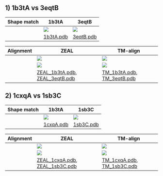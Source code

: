 
## 1) 1b3tA vs 3eqtB
| Shape match | 1b3tA | 3eqtB | 
|------|-------------|-------------|
|  | <img src="../images/alignments/1b3tA_3eqtB/1b3tA_cartoon_MS.png">  | <img src="../images/alignments/1b3tA_3eqtB/3eqtB_cartoon_MS.png">       |
| | [1b3tA.pdb](../images/alignments/1b3tA_3eqtB/pdb/1b3tA.pdb)| [3eqtB.pdb](../images/alignments/1b3tA_3eqtB/pdb/3eqtB.pdb) |

| Alignment | ZEAL | TM-align | 
|------|-------------|-------------|
|  | <img src="../images/alignments/1b3tA_3eqtB/alignment.png">  |    <img src="../images/alignments/1b3tA_3eqtB/TM_alignment.png">     |
|  |  <img src="../images/alignments/1b3tA_3eqtB/alignment_MS.png"> | <img src="../images/alignments/1b3tA_3eqtB/TM_alignment_MS.png">       |
| | [ZEAL_1b3tA.pdb](../images/alignments/1b3tA_3eqtB/pdb/1b3tA_ZEAL.pdb), [ZEAL_3eqtB.pdb](../images/alignments/1b3tA_3eqtB/pdb/3eqtB_ZEAL.pdb)| [TM_1b3tA.pdb](../images/alignments/1b3tA_3eqtB/pdb/1b3tA_ZEAL.pdb), [TM_3eqtB.pdb](../images/alignments/1b3tA_3eqtB/pdb/TM_3eqtB.pdb) |


## 2) 1cxqA vs 1sb3C
| Shape match | 1b3tA | 1sb3C | 
|------|-------------|-------------|
|  | <img src="../images/alignments/1cxqA_1sb3C/1cxqA_cartoon_MS.png">  | <img src="../images/alignments/1cxqA_1sb3C/1sb3C_cartoon_MS.png">       |
| | [1cxqA.pdb](../images/alignments/1cxqA_1sb3C/pdb/1cxqA.pdb)| [1sb3C.pdb](../images/alignments/1cxqA_1sb3C/pdb/1sb3C.pdb) |

| Alignment | ZEAL | TM-align | 
|------|-------------|-------------|
|  | <img src="../images/alignments/1cxqA_1sb3C/ZEAL_alignment.png">  |    <img src="../images/alignments/1cxqA_1sb3C/TM_alignment.png">    |
|  |  <img src="../images/alignments/1cxqA_1sb3C/ZEAL_alignment_MS.png">  | <img src="../images/alignments/1cxqA_1sb3C/TM_alignment_MS.png">       |
| | [ZEAL_1cxqA.pdb](../images/alignments/1cxqA_1sb3C/pdb/1cxqA_ZEAL.pdb), [ZEAL_1sb3C.pdb](../images/alignments/1cxqA_1sb3C/pdb/1sb3C_ZEAL.pdb)| [TM_1cxqA.pdb](../images/alignments/1cxqA_1sb3C/pdb/TM_1cxqA.pdb), [TM_1sb3C.pdb](../images/alignments/1cxqA_1sb3C/pdb/TM_1sb3C.pdb) |